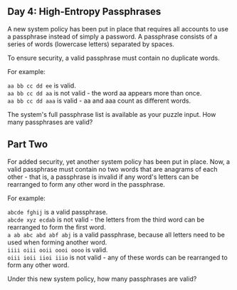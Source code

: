## Day 4: High-Entropy Passphrases

A new system policy has been put in place that requires all accounts to use a passphrase instead of simply a password. A passphrase consists of a series of words (lowercase letters) separated by spaces.

To ensure security, a valid passphrase must contain no duplicate words.

For example:

`aa bb cc dd ee` is valid.  
`aa bb cc dd aa` is not valid - the word aa appears more than once.  
`aa bb cc dd aaa` is valid - aa and aaa count as different words.  

The system's full passphrase list is available as your puzzle input. How many passphrases are valid?


## Part Two

For added security, yet another system policy has been put in place. Now, a valid passphrase must contain no two words that are anagrams of each other - that is, a passphrase is invalid if any word's letters can be rearranged to form any other word in the passphrase.

For example:

`abcde fghij` is a valid passphrase.  
`abcde xyz ecdab` is not valid - the letters from the third word can be rearranged to form the first word.  
`a ab abc abd abf abj` is a valid passphrase, because all letters need to be used when forming another word.  
`iiii oiii ooii oooi oooo` is valid.  
`oiii ioii iioi iiio` is not valid - any of these words can be rearranged to form any other word.  

Under this new system policy, how many passphrases are valid?
